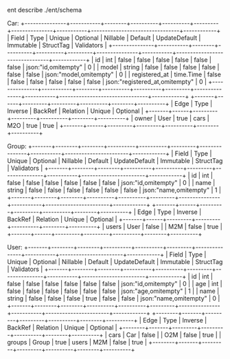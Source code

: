 ent describe ./ent/schema


Car:
+---------------+-----------+--------+----------+----------+---------+---------------+-----------+--------------------------------+------------+
|     Field     |   Type    | Unique | Optional | Nillable | Default | UpdateDefault | Immutable |           StructTag            | Validators |
+---------------+-----------+--------+----------+----------+---------+---------------+-----------+--------------------------------+------------+
| id            | int       | false  | false    | false    | false   | false         | false     | json:"id,omitempty"            |          0 |
| model         | string    | false  | false    | false    | false   | false         | false     | json:"model,omitempty"         |          0 |
| registered_at | time.Time | false  | false    | false    | false   | false         | false     | json:"registered_at,omitempty" |          0 |
+---------------+-----------+--------+----------+----------+---------+---------------+-----------+--------------------------------+------------+
+-------+------+---------+---------+----------+--------+----------+
| Edge  | Type | Inverse | BackRef | Relation | Unique | Optional |
+-------+------+---------+---------+----------+--------+----------+
| owner | User | true    | cars    | M2O      | true   | true     |
+-------+------+---------+---------+----------+--------+----------+

Group:
+-------+--------+--------+----------+----------+---------+---------------+-----------+-----------------------+------------+
| Field |  Type  | Unique | Optional | Nillable | Default | UpdateDefault | Immutable |       StructTag       | Validators |
+-------+--------+--------+----------+----------+---------+---------------+-----------+-----------------------+------------+
| id    | int    | false  | false    | false    | false   | false         | false     | json:"id,omitempty"   |          0 |
| name  | string | false  | false    | false    | false   | false         | false     | json:"name,omitempty" |          1 |
+-------+--------+--------+----------+----------+---------+---------------+-----------+-----------------------+------------+
+-------+------+---------+---------+----------+--------+----------+
| Edge  | Type | Inverse | BackRef | Relation | Unique | Optional |
+-------+------+---------+---------+----------+--------+----------+
| users | User | false   |         | M2M      | false  | true     |
+-------+------+---------+---------+----------+--------+----------+

User:
+-------+--------+--------+----------+----------+---------+---------------+-----------+-----------------------+------------+
| Field |  Type  | Unique | Optional | Nillable | Default | UpdateDefault | Immutable |       StructTag       | Validators |
+-------+--------+--------+----------+----------+---------+---------------+-----------+-----------------------+------------+
| id    | int    | false  | false    | false    | false   | false         | false     | json:"id,omitempty"   |          0 |
| age   | int    | false  | false    | false    | false   | false         | false     | json:"age,omitempty"  |          1 |
| name  | string | false  | false    | false    | true    | false         | false     | json:"name,omitempty" |          0 |
+-------+--------+--------+----------+----------+---------+---------------+-----------+-----------------------+------------+
+--------+-------+---------+---------+----------+--------+----------+
|  Edge  | Type  | Inverse | BackRef | Relation | Unique | Optional |
+--------+-------+---------+---------+----------+--------+----------+
| cars   | Car   | false   |         | O2M      | false  | true     |
| groups | Group | true    | users   | M2M      | false  | true     |
+--------+-------+---------+---------+----------+--------+----------+
